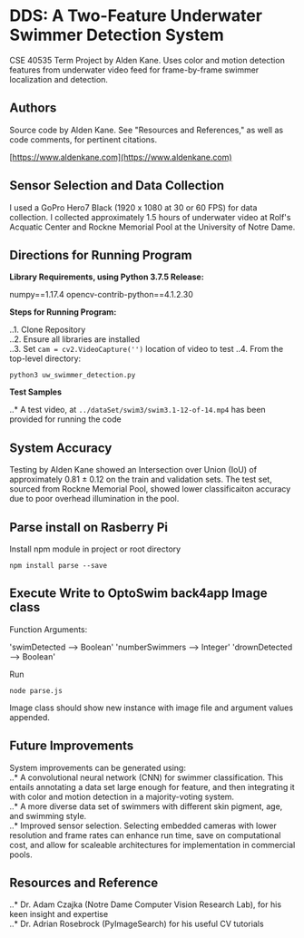 # DDS: A Two-Feature Underwater Swimmer Detection System

CSE 40535 Term Project by Alden Kane. Uses color and motion detection features from underwater video feed for frame-by-frame swimmer localization and detection.

## Authors

Source code by Alden Kane. See "Resources and References," as well as code comments, for pertinent citations.

[https://www.aldenkane.com](https://www.aldenkane.com)


## Sensor Selection and Data Collection

I used a GoPro Hero7 Black (1920 x 1080 at 30 or 60 FPS) for data collection. I collected approximately 1.5 hours of underwater video at Rolf's Acquatic Center and Rockne Memorial Pool at the University of Notre Dame.


## Directions for Running Program

**Library Requirements, using Python 3.7.5 Release:**

numpy==1.17.4
opencv-contrib-python==4.1.2.30


**Steps for Running Program:**

..1. Clone Repository  
..2. Ensure all libraries are installed  
..3. Set `cam = cv2.VideoCapture('')` location of video to test 
..4. From the top-level directory:  
```
python3 uw_swimmer_detection.py
```


**Test Samples**

..* A test video, at `../dataSet/swim3/swim3.1-12-of-14.mp4` has been provided for running the code


## System Accuracy

Testing by Alden Kane showed an Intersection over Union (IoU) of approximately 0.81 ± 0.12 on the train and validation sets. The test set, sourced from Rockne Memorial Pool, showed lower classificaiton accuracy due to poor overhead illumination in the pool.

## Parse install on Rasberry Pi

Install npm module in project or root directory
```
npm install parse --save
```

## Execute Write to OptoSwim back4app Image class

Function Arguments:

'swimDetected --> Boolean'
'numberSwimmers --> Integer'
'drownDetected --> Boolean'

Run 
```
node parse.js
```
Image class should show new instance with image file and argument values appended.

## Future Improvements

System improvements can be generated using:  
..* A convolutional neural network (CNN) for swimmer classification. This entails annotating a data set large enough for feature, and then integrating it with color and motion detection in a majority-voting system.  
..* A more diverse data set of swimmers with different skin pigment, age, and swimming style.  
..* Improved sensor selection. Selecting embedded cameras with lower resolution and frame rates can enhance run time, save on computational cost, and allow for scaleable architectures for implementation in commercial pools.  


## Resources and Reference

..* Dr. Adam Czajka (Notre Dame Computer Vision Research Lab), for his keen insight and expertise  
..* Dr. Adrian Rosebrock (PyImageSearch) for his useful CV tutorials  

